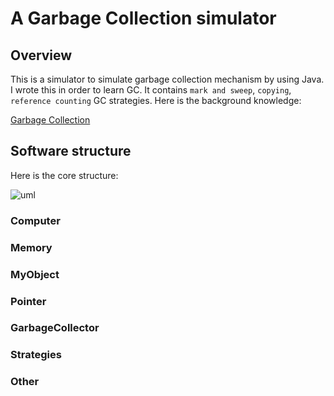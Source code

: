 # A Garbage Collection simulator

## Overview
This is a simulator to simulate garbage collection mechanism by using Java. I wrote this in order to learn GC. It contains `mark and sweep`, `copying`, `reference counting` GC strategies. Here is the background knowledge: 

[Garbage Collection](http://www.liangjiateng.cn/2017/10/26/PL%E2%80%94%E2%80%94Garbage-Collection/#more)

## Software structure
Here is the core structure:

![uml](/img/uml1.png)

### Computer

### Memory

### MyObject

### Pointer

### GarbageCollector

### Strategies

### Other